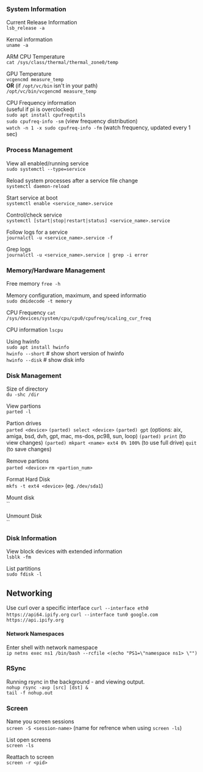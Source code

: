 ### System Information

Current Release Information \
`lsb_release -a`

Kernal information \
`uname -a`

ARM CPU Temperature \
`cat /sys/class/thermal/thermal_zone0/temp`

GPU Temperature \
`vcgencmd measure_temp` \
**OR** (if `/opt/vc/bin` isn't in your path) \
`/opt/vc/bin/vcgencmd measure_temp`

CPU Frequency information \
(useful if pi is overclocked) \
`sudo apt install cpufrequtils` \
`sudo cpufreq-info -sm` (view frequency distribution) \
`watch -n 1 -x sudo cpufreq-info -fm` (watch frequency, updated every 1 sec)


### Process Management

View all enabled/running service \
`sudo systemctl --type=service`

Reload system processes after a service file change \
`systemctl daemon-reload`

Start service at boot \
`systemctl enable <service_name>.service`

Control/check service \
`systemctl [start|stop|restart|status] <service_name>.service`

Follow logs for a service \
`journalctl -u <service_name>.service -f`

Grep logs \
`journalctl -u <service_name>.service | grep -i error`

### Memory/Hardware Management

Free memory
`free -h`

Memory configuration, maximum, and speed informatio \
`sudo dmidecode -t memory`

CPU Frequency
`cat /sys/devices/system/cpu/cpu0/cpufreq/scaling_cur_freq`

CPU information
`lscpu`

Using hwinfo \
`sudo apt install hwinfo` \
`hwinfo --short` # show short version of hwinfo \
`hwinfo --disk` # show disk info


### Disk Management

Size of directory \
`du -shc /dir`

View partions \
`parted -l`

Partion drives \
`parted <device>`
`(parted) select <device>`
`(parted) gpt` (options: aix, amiga, bsd, dvh, gpt, mac, ms-dos, pc98, sun, loop)
`(parted) print` (to view changes)
`(parted) mkpart <name> ext4 0% 100%` (to use full drive)
`quit` (to save changes)

Remove partions \
`parted <device>`
`rm <partion_num>`

Format Hard Disk \
`mkfs -t ext4 <device>` (eg. `/dev/sda1`)

Mount disk \
``

Unmount Disk \
``

### Disk Information

View block devices with extended information \
`lsblk -fm`

List partitions \
`sudo fdisk -l`

## Networking

Use curl over a specific interface
`curl --interface eth0 https://api64.ipify.org`
`curl --interface tun0 google.com https://api.ipify.org`

#### Network Namespaces

Enter shell with network namespace \
`ip netns exec ns1 /bin/bash --rcfile <(echo "PS1=\"namespace ns1> \"")`

### RSync

Running rsync in the background - and viewing output. \
`nohup rsync -avp [src] [dst] &` \
`tail -f nohup.out`

### Screen

Name you screen sessions \
`screen -S <session-name>` (name for refrence when using `screen -ls`)

List open screens \
`screen -ls`

Reattach to screen \
`screen -r <pid>`
